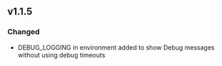 
## v1.1.5

### Changed

- DEBUG_LOGGING in environment added to show Debug messages without using debug timeouts